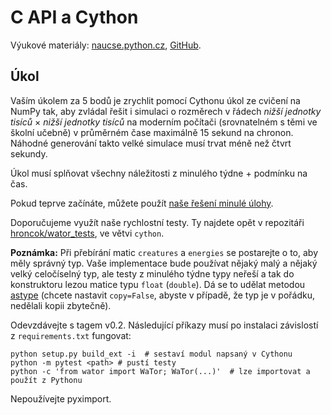C API a Cython
==============

Výukové materiály:
[naucse.python.cz](http://naucse.python.cz/2017/mipyt-zima/intro/cython/),
[GitHub](https://github.com/pyvec/naucse.python.cz/tree/master/lessons/intro/cython).

Úkol
----

Vaším úkolem za 5 bodů je zrychlit pomocí Cythonu úkol ze cvičení na NumPy
tak, aby zvládal řešit i simulaci o rozměrech v řádech *nižší jednotky tisíců*
× *nižší jednotky tisíců* na moderním počítači (srovnatelném s těmi ve školní
učebně) v průměrném čase maximálně 15 sekund na chronon.
Náhodné generování takto velké simulace musí trvat méně než čtvrt sekundy.

Úkol musí splňovat všechny náležitosti z minulého týdne + podmínku na čas.

Pokud teprve začínáte, můžete použít [naše řešení minulé úlohy](https://github.com/hroncok/wator).

Doporučujeme využít naše rychlostní testy. Ty najdete opět v repozitáři
[hroncok/wator_tests](https://github.com/hroncok/wator_tests/tree/cython),
ve větvi `cython`.

**Poznámka:** Při přebírání matic `creatures` a `energies` se postarejte o to,
aby měly správný typ. Vaše implementace bude používat nějaký malý a nějaký
velký celočíselný typ, ale testy z minulého týdne typy neřeší a tak do
konstruktoru lezou matice typu `float` (`double`).
Dá se to udělat metodou [astype] (chcete nastavit `copy=False`, abyste
v případě, že typ je v pořádku, nedělali kopii zbytečně).

[astype]: https://docs.scipy.org/doc/numpy/reference/generated/numpy.ndarray.astype.html

Odevzdávejte s tagem v0.2. Následující příkazy musí po instalaci závislostí
z `requirements.txt` fungovat:

```
python setup.py build_ext -i  # sestaví modul napsaný v Cythonu
python -m pytest <path> # pustí testy
python -c 'from wator import WaTor; WaTor(...)'  # lze importovat a použít z Pythonu
```
 
Nepoužívejte pyximport.
